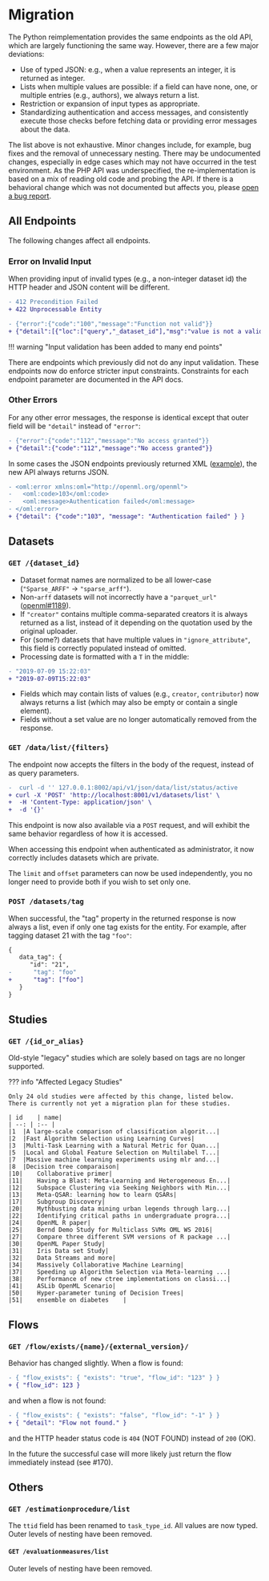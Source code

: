 # Migration
The Python reimplementation provides the same endpoints as the old API, which are
largely functioning the same way. However, there are a few major deviations:

 * Use of typed JSON: e.g., when a value represents an integer, it is returned as integer.
 * Lists when multiple values are possible: if a field can have none, one, or multiple entries (e.g., authors), we always return a list.
 * Restriction or expansion of input types as appropriate.
 * Standardizing authentication and access messages, and consistently execute those checks
  before fetching data or providing error messages about the data.

The list above is not exhaustive. Minor changes include, for example, bug fixes and the removal of unnecessary nesting.
There may be undocumented changes, especially in edge cases which may not have occurred in the test environment.
As the PHP API was underspecified, the re-implementation is based on a mix of reading old code and probing the API.
If there is a behavioral change which was not documented but affects you, please [open a bug report](https://github.com/openml/server-api/issues/new?assignees=&labels=bug%2C+triage&projects=&template=bug-report.md&title=).

## All Endpoints
The following changes affect all endpoints.

### Error on Invalid Input
When providing input of invalid types (e.g., a non-integer dataset id) the HTTP header
and JSON content will be different.

```diff title="HTTP Header"
- 412 Precondition Failed
+ 422 Unprocessable Entity
```

```diff title="JSON Content"
- {"error":{"code":"100","message":"Function not valid"}}
+ {"detail":[{"loc":["query","_dataset_id"],"msg":"value is not a valid integer","type":"type_error.integer"}]}
```

!!! warning "Input validation has been added to many end points"

   There are endpoints which previously did not do any input validation.
   These endpoints now do enforce stricter input constraints.
   Constraints for each endpoint parameter are documented in the API docs.

### Other Errors
For any other error messages, the response is identical except that outer field will be `"detail"` instead of `"error"`:

```diff title="JSON Content"
- {"error":{"code":"112","message":"No access granted"}}
+ {"detail":{"code":"112","message":"No access granted"}}
```

In some cases the JSON endpoints previously returned XML ([example](https://github.com/openml/OpenML/issues/1200)), the new API always returns JSON.

```diff title="XML replaced by JSON"
- <oml:error xmlns:oml="http://openml.org/openml">
-   <oml:code>103</oml:code>
-   <oml:message>Authentication failed</oml:message>
- </oml:error>
+ {"detail": {"code":"103", "message": "Authentication failed" } }
```

## Datasets

### `GET /{dataset_id}`
 - Dataset format names are normalized to be all lower-case
   (`"Sparse_ARFF"` ->  `"sparse_arff"`).
 - Non-`arff` datasets will not incorrectly have a `"parquet_url"` ([openml#1189](https://github.com/openml/OpenML/issues/1189)).
 - If `"creator"` contains multiple comma-separated creators it is always returned
   as a list, instead of it depending on the quotation used by the original uploader.
 - For (some?) datasets that have multiple values in `"ignore_attribute"`, this field
   is correctly populated instead of omitted.
 - Processing date is formatted with a `T` in the middle:
  ```diff title="processing_date"
  - "2019-07-09 15:22:03"
  + "2019-07-09T15:22:03"
  ```
 - Fields which may contain lists of values (e.g., `creator`, `contributor`) now always
  returns a list (which may also be empty or contain a single element).
 - Fields without a set value are no longer automatically removed from the response.

### `GET /data/list/{filters}`

The endpoint now accepts the filters in the body of the request, instead of as query parameters.
```diff
-  curl -d '' 127.0.0.1:8002/api/v1/json/data/list/status/active
+ curl -X 'POST' 'http://localhost:8001/v1/datasets/list' \
+  -H 'Content-Type: application/json' \
+  -d '{}'
```
This endpoint is now also available via a `POST` request, and will exhibit the same behavior
regardless of how it is accessed.

When accessing this endpoint when authenticated as administrator, it now correctly
includes datasets which are private.

The `limit` and `offset` parameters can now be used independently, you no longer need
to provide both if you wish to set only one.

### `POST /datasets/tag`
When successful, the "tag" property in the returned response is now always a list, even if only one tag exists for the entity.
For example, after tagging dataset 21 with the tag `"foo"`:
```diff
{
   data_tag": {
      "id": "21",
-      "tag": "foo"
+      "tag": ["foo"]
   }
}
```

## Studies

### `GET /{id_or_alias}`

Old-style "legacy" studies which are solely based on tags are no longer supported.

??? info "Affected Legacy Studies"

    Only 24 old studies were affected by this change, listed below.
    There is currently not yet a migration plan for these studies.

    | id	| name|
    | --: | :-- |
    |1	|A large-scale comparison of classification algorit...|
    |2	|Fast Algorithm Selection using Learning Curves|
    |3	|Multi-Task Learning with a Natural Metric for Quan...|
    |5	|Local and Global Feature Selection on Multilabel T...|
    |7	|Massive machine learning experiments using mlr and...|
    |8	|Decision tree comparaison|
    |10|	Collaborative primer|
    |11|	Having a Blast: Meta-Learning and Heterogeneous En...|
    |12|	Subspace Clustering via Seeking Neighbors with Min...|
    |13|	Meta-QSAR: learning how to learn QSARs|
    |17|	Subgroup Discovery|
    |20|	Mythbusting data mining urban legends through larg...|
    |22|	Identifying critical paths in undergraduate progra...|
    |24|	OpenML R paper|
    |25|	Bernd Demo Study for Multiclass SVMs OML WS 2016|
    |27|	Compare three different SVM versions of R package ...|
    |30|	OpenML Paper Study|
    |31|	Iris Data set Study|
    |32|	Data Streams and more|
    |34|	Massively Collaborative Machine Learning|
    |37|	Speeding up Algorithm Selection via Meta-learning ...|
    |38|	Performance of new ctree implementations on classi...|
    |41|	ASLib OpenML Scenario|
    |50|	Hyper-parameter tuning of Decision Trees|
    |51|	ensemble on diabetes	|

## Flows

### `GET /flow/exists/{name}/{external_version}/`
Behavior has changed slightly. When a flow is found:

```diff
- { "flow_exists": { "exists": "true", "flow_id": "123" } }
+ { "flow_id": 123 }
```

and when a flow is not found:
```diff
- { "flow_exists": { "exists": "false", "flow_id": "-1" } }
+ { "detail": "Flow not found." }
```
and the HTTP header status code is `404` (NOT FOUND) instead of `200` (OK).

In the future the successful case will more likely just return the flow immediately instead (see #170).

## Others

### `GET /estimationprocedure/list`
The `ttid` field has been renamed to `task_type_id`.
All values are now typed.
Outer levels of nesting have been removed.

#### `GET /evaluationmeasures/list`
Outer levels of nesting have been removed.
